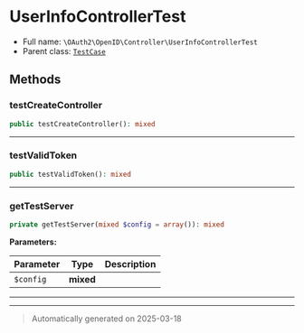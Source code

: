 
# UserInfoControllerTest





* Full name: `\OAuth2\OpenID\Controller\UserInfoControllerTest`
* Parent class: [`TestCase`](../../../PHPUnit/Framework/TestCase.md)




## Methods


### testCreateController



```php
public testCreateController(): mixed
```












***

### testValidToken



```php
public testValidToken(): mixed
```












***

### getTestServer



```php
private getTestServer(mixed $config = array()): mixed
```








**Parameters:**

| Parameter | Type | Description |
|-----------|------|-------------|
| `$config` | **mixed** |  |





***


***
> Automatically generated on 2025-03-18
